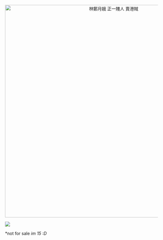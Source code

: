 <p align="center">
  <img src="https://img.shields.io/badge/%E2%9A%B0%EF%B8%8F%E6%9E%97%E9%84%AD%E6%9C%88%E5%A8%A5-%E6%AD%A3%E4%B8%80%E8%B3%A4%E4%BA%BA%20%E8%B3%A3%E6%B8%AF%E8%B3%8A-red" title="林鄭月娥 正一賤人 賣港賊" width=700></img>
</p>

[![](https://images-ext-1.discordapp.net/external/4YY9wjCOp-2cMlFGZSbLR7cOgGZrwqi-vlp3gZXMjbE/%3Fwidth%3D780%26height%3D585/https/media.discordapp.net/attachments/430364566027763744/938125566488490014/IMG_2604.jpg)](https://www.youtube.com/watch?v=52O-ZejLp8A)

*not for sale
*im 15 :D*
